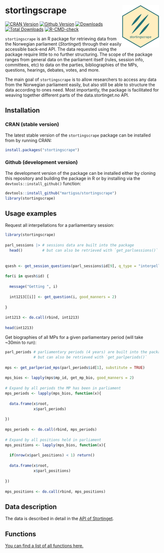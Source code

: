 
# stortingscrape <img src="man/figures/stortingscrape.png" align="right" width="120"/>

<!-- badges: start -->

[![CRAN
Version](http://www.r-pkg.org/badges/version/stortingscrape)](https://cran.r-project.org/package=stortingscrape)
[![Github
Version](https://img.shields.io/github/r-package/v/martigso/stortingscrape?color=yellowgreen)](https://github.com/martigso/stortingscrape)
[![Downloads](http://cranlogs.r-pkg.org/badges/stortingscrape)](https://cran.r-project.org/package=stortingscrape)
[![Total
Downloads](http://cranlogs.r-pkg.org/badges/grand-total/stortingscrape?color=orange)](https://cran.r-project.org/package=stortingscrape)
[![R-CMD-check](https://github.com/martigso/stortingscrape/actions/workflows/check-standard.yaml/badge.svg)](https://github.com/martigso/stortingscrape/actions/workflows/check-standard.yaml)
<!-- badges: end -->

`stortingscrape` is an R package for retrieving data from the Norwegian
parliament (*Stortinget*) through their easily accessible back-end API.
The data requested using the package require little to no further
structuring. The scope of the package ranges from general data on the
parliament itself (rules, session info, committees, etc) to data on the
parties, bibliographies of the MPs, questions, hearings, debates, votes,
and more.

The main goal of `stortingscrape` is to allow researchers to access any
data from the Norwegian parliament easily, but also still be able to
structure the data according to ones need. Most importantly, the package
is facilitated for weaving together different parts of the
data.stortinget.no API.

## Installation

### CRAN (stable version)

The latest stable version of the `stortingscrape` package can be
installed from by running CRAN:

``` r
install.packages("stortingscrape")
```

### Github (development version)

The development version of the package can be installed either by
cloning this repository and building the package in R or by installing
via the `devtools::install_github()` function:

``` r
devtools::install_github("martigso/stortingscrape")
library(stortingscrape)
```

## Usage examples

Request all interpellations for a parliamentary session:

``` r
library(stortingscrape)

parl_sessions |> # sessions data are built into the package
  head()         # but can also be retrieved with `get_parlsessions()`


qsesh <- get_session_questions(parl_sessions$id[9], q_type = "interpellasjoner")

for(i in qsesh$id) {
  
  message("Getting ", i)
  
  int1213[[i]] <- get_question(i, good_manners = 2)

}

int1213 <- do.call(rbind, int1213)

head(int1213)
```

Get biographies of all MPs for a given parliamentary period (will take
~30min to run):

``` r
parl_periods # parliamentary periods (4 years) are built into the package,
             # but can also be retrieved with `get_parlperiods()`

mps <- get_parlperiod_mps(parl_periods$id[1], substitute = TRUE)

mps_bios <- lapply(mps$mp_id, get_mp_bio, good_manners = 2)

# Expand by all periods the MP has been in parliament
mps_periods <- lapply(mps_bios, function(x){
  
  data.frame(x$root,
             x$parl_periods)

})

mps_periods <- do.call(rbind, mps_periods)

# Expand by all positions held in parliament
mps_positions <- lapply(mps_bios, function(x){
  
  if(nrow(x$parl_positions) < 1) return()
  
  data.frame(x$root,
             x$parl_positions)
  
})

mps_positions <- do.call(rbind, mps_positions)
```

## Data description

The data is described in detail in the [API of
Stortinget](https://data.stortinget.no/dokumentasjon-og-hjelp/).

## Functions

[You can find a list of all functions
here.](https://martigso.github.io/stortingscrape/functions.html)
